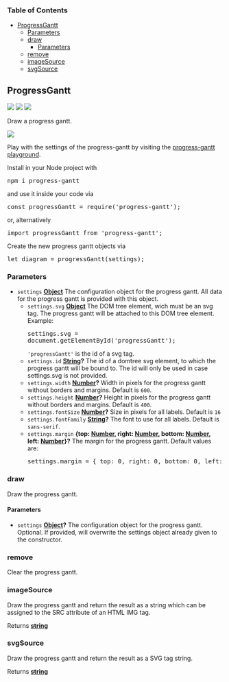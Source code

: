 <!-- Generated by documentation.js. Update this documentation by updating the source code. -->

### Table of Contents

-   [ProgressGantt][1]
    -   [Parameters][2]
    -   [draw][3]
        -   [Parameters][4]
    -   [remove][5]
    -   [imageSource][6]
    -   [svgSource][7]

## ProgressGantt

<a href='https://travis-ci.com/ulfschneider/progress-gantt'><img src='https://travis-ci.com/ulfschneider/progress-gantt.svg?branch=master'/></a>
<a href='https://coveralls.io/github/ulfschneider/progress-gantt?branch=master'><img src='https://coveralls.io/repos/github/ulfschneider/progress-gantt/badge.svg?branch=master' /></a>
<a href='https://badge.fury.io/js/progress-gantt'><img src='https://badge.fury.io/js/progress-gantt.svg' /></a>

Draw a progress gantt.

<img src="https://github.com/ulfschneider/progress-gantt/blob/master/progress-gantt.png?raw=true"/>

Play with the settings of the progress-gantt by visiting the [progress-gantt playground][8].

Install in your Node project with

<pre>
npm i progress-gantt
</pre>

and use it inside your code via

<pre>
const progressGantt = require('progress-gantt');
</pre>

or, alternatively

<pre>
import progressGantt from 'progress-gantt';
</pre>

Create the new progress gantt objects via

<pre>
let diagram = progressGantt(settings);
</pre>

### Parameters

-   `settings` **[Object][9]** The configuration object for the progress gantt.
    All data for the progress gantt is provided with this object.
    -   `settings.svg` **[Object][9]** The DOM tree element, wich must be an svg tag.
        The progress gantt will be attached to this DOM tree element. Example:<pre>settings.svg = document.getElementById('progressGantt');</pre><code>'progressGantt'</code> is the id of a svg tag.
    -   `settings.id` **[String][10]?** The id of a domtree svg element, to which the progress gantt will be bound to.
        The id will only be used in case settings.svg is not provided.
    -   `settings.width` **[Number][11]?** Width in pixels for the progress gantt without borders and margins. Default is <code>600</code>.
    -   `settings.height` **[Number][11]?** Height in pixels for the progress gantt without borders and margins. Default is <code>400</code>.
    -   `settings.fontSize` **[Number][11]?** Size in pixels for all labels. Default is <code>16</code>
    -   `settings.fontFamily` **[String][10]?** The font to use for all labels. Default is <code>sans-serif</code>.
    -   `settings.margin` **{top: [Number][11], right: [Number][11], bottom: [Number][11], left: [Number][11]}?** The margin for the progress gantt.
        Default values are:<pre>settings.margin = {
        top: 0,
        right: 0,
        bottom: 0,
        left: 0 }
        </pre>

### draw

Draw the progress gantt.

#### Parameters

-   `settings` **[Object][9]?** The configuration object for the progress gantt. Optional.
    If provided, will overwrite the settings object already given to the constructor.

### remove

Clear the progress gantt.

### imageSource

Draw the progress gantt and return the result as a string which can be assigned to the SRC attribute of an HTML IMG tag.

Returns **[string][10]** 

### svgSource

Draw the progress gantt and return the result as a SVG tag string.

Returns **[string][10]** 

[1]: #progressgantt

[2]: #parameters

[3]: #draw

[4]: #parameters-1

[5]: #remove

[6]: #imagesource

[7]: #svgsource

[8]: https://htmlpreview.github.io/?https://github.com/ulfschneider/progress-gantt/blob/master/progress-gantt-playground.html

[9]: https://developer.mozilla.org/docs/Web/JavaScript/Reference/Global_Objects/Object

[10]: https://developer.mozilla.org/docs/Web/JavaScript/Reference/Global_Objects/String

[11]: https://developer.mozilla.org/docs/Web/JavaScript/Reference/Global_Objects/Number

